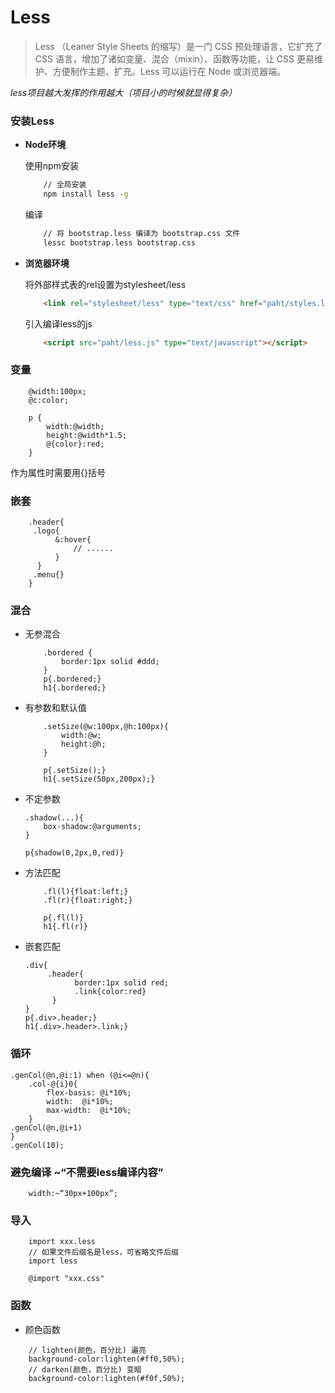 # Less

> Less （Leaner Style Sheets 的缩写）是一门 CSS 预处理语言，它扩充了 CSS 语言，增加了诸如变量、混合（mixin）、函数等功能，让 CSS 更易维护、方便制作主题、扩充。Less 可以运行在 Node 或浏览器端。

*less项目越大发挥的作用越大（项目小的时候就显得复杂）* 

### 安装Less
- **Node环境**

    使用npm安装
    ```bash
        // 全局安装
        npm install less -g
    ```
    编译
    ```bash
        // 将 bootstrap.less 编译为 bootstrap.css 文件
        lessc bootstrap.less bootstrap.css
    ```

- **浏览器环境**

    将外部样式表的rel设置为stylesheet/less
    ```html
        <link rel="stylesheet/less" type="text/css" href="paht/styles.less" />
    ```
    引入编译less的js
    ```html
        <script src="paht/less.js" type="text/javascript"></script>
    ```

### 变量

```less
	@width:100px;
	@c:color;

	p {
        width:@width; 
        height:@width*1.5;
        @{color}:red;
	}
```

作为属性时需要用{}括号

### 嵌套

```less
	.header{
     .logo{
          &:hover{
              // ......
          }
      }
     .menu{}
	}
```

### 混合
- 无参混合

    ```less
		.bordered {
            border:1px solid #ddd;
		}
		p{.bordered;}
		h1{.bordered;}
    ```

- 有参数和默认值

	```less
        .setSize(@w:100px,@h:100px){
        	width:@w;
        	height:@h;
        }

        p{.setSize();}
        h1{.setSize(50px,200px);}
	```

- 不定参数

	```less
    .shadow(...){
        box-shadow:@arguments;
    }

    p{shadow(0,2px,0,red)}
	```

- 方法匹配

    ```less 
        .fl(l){float:left;}
        .fl(r){float:right;}

        p{.fl(l)}
        h1{.fl(r)}
    ```

- 嵌套匹配

    ```less 
    .div{
         .header{ 
               border:1px solid red;
               .link{color:red}
          }
    }
    p{.div>.header;}
    h1{.div>.header>.link;}
    ```

### 循环

```less
.genCol(@n,@i:1) when (@i<=@n){
    .col-@{i}0{
        flex-basis: @i*10%;
        width:  @i*10%;
        max-width:  @i*10%;
    }
.genCol(@n,@i+1)
}
.genCol(10);
```

### 避免编译  ~“不需要less编译内容”

```less
	width:~“30px+100px”;
```

### 导入

```less 
	import xxx.less
	// 如果文件后缀名是less，可省略文件后缀
	import less

	@import "xxx.css"
```

### 函数
- 颜色函数

```less
	// lighten(颜色，百分比) 遍亮
	background-color:lighten(#ff0,50%);
	// darken(颜色，百分比) 变暗
	background-color:lighten(#f0f,50%);
```